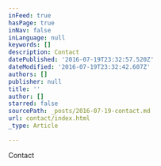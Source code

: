 ```yaml
---
inFeed: true
hasPage: true
inNav: false
inLanguage: null
keywords: []
description: Contact
datePublished: '2016-07-19T23:32:57.520Z'
dateModified: '2016-07-19T23:32:42.607Z'
authors: []
publisher: null
title: ''
author: []
starred: false
sourcePath: _posts/2016-07-19-contact.md
url: contact/index.html
_type: Article

---
```

Contact